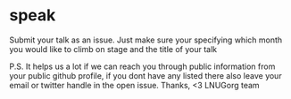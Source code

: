 speak
=====

Submit your talk as an issue. Just make sure your specifying which month you would like to climb on stage and the title of your talk

P.S. It helps us a lot if we can reach you through public information from your public github profile, if you dont have any listed there also leave your email or twitter handle in the open issue.
Thanks,
<3 LNUGorg team
